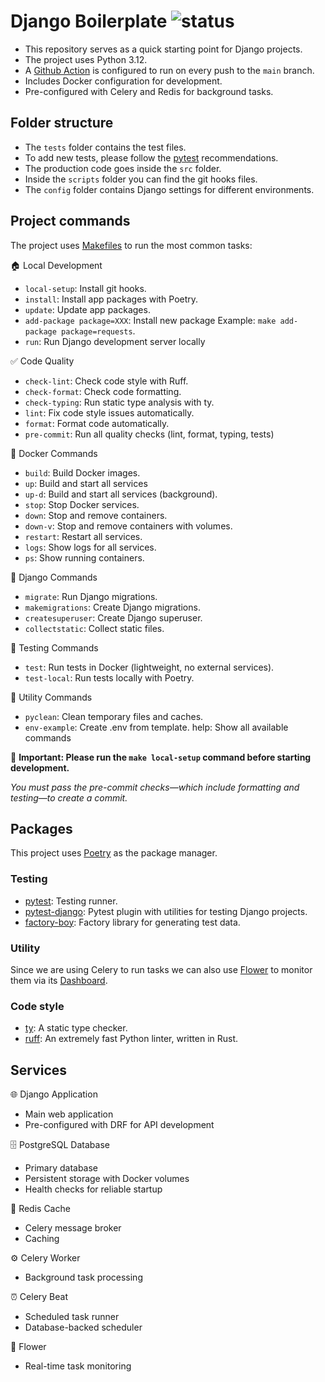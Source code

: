 # Django Boilerplate ![status](https://github.com/AlexLoar/django-boilerplate/actions/workflows/ci.yml/badge.svg)


- This repository serves as a quick starting point for Django projects.
- The project uses Python 3.12.
- A [Github Action](https://github.com/AlexLoar/django-boilerplate/actions/) is configured to run on every push to the `main` branch.
- Includes Docker configuration for development.
- Pre-configured with Celery and Redis for background tasks.

## Folder structure

- The `tests` folder contains the test files.
- To add new tests, please follow the [pytest](https://docs.pytest.org/en/7.1.x/getting-started.html) recommendations.
- The production code goes inside the `src` folder.
- Inside the `scripts` folder you can find the git hooks files.
- The `config` folder contains Django settings for different environments.

## Project commands

The project uses [Makefiles](https://www.gnu.org/software/make/manual/html_node/Introduction.html) to run the most common tasks:

🏠 Local Development

- `local-setup`: Install git hooks.
- `install`: Install app packages with Poetry.
- `update`: Update app packages.
- `add-package package=XXX`: Install new package Example: `make add-package package=requests`.
- `run`: Run Django development server locally

✅ Code Quality

- `check-lint`: Check code style with Ruff.
- `check-format`: Check code formatting.
- `check-typing`: Run static type analysis with ty.
- `lint`: Fix code style issues automatically.
- `format`: Format code automatically.
- `pre-commit`: Run all quality checks (lint, format, typing, tests)

🐳 Docker Commands

- `build`: Build Docker images.
- `up`: Build and start all services
- `up-d`: Build and start all services (background).
- `stop`: Stop Docker services.
- `down`: Stop and remove containers.
- `down-v`: Stop and remove containers with volumes.
- `restart`: Restart all services.
- `logs`: Show logs for all services.
- `ps`: Show running containers.

🔧 Django Commands

- `migrate`: Run Django migrations.
- `makemigrations`: Create Django migrations.
- `createsuperuser`: Create Django superuser.
- `collectstatic`: Collect static files.

🧪 Testing Commands

- `test`: Run tests in Docker (lightweight, no external services).
- `test-local`: Run tests locally with Poetry.

🧹 Utility Commands

- `pyclean`: Clean temporary files and caches.
- `env-example`: Create .env from template.
help: Show all available commands

🔴 **Important: Please run the `make local-setup` command before starting development.**

_You must pass the pre-commit checks—which include formatting and testing—to create a commit._

## Packages

This project uses [Poetry](https://python-poetry.org/) as the package manager.

### Testing

- [pytest](https://docs.pytest.org/en/stable/): Testing runner.
- [pytest-django](https://pytest-django.readthedocs.io/en/latest/index.html): Pytest plugin with utilities for testing Django projects.
- [factory-boy](https://factoryboy.readthedocs.io/en/stable/index.html): Factory library for generating test data.

### Utility

Since we are using Celery to run tasks we can also use [Flower](https://flower.readthedocs.io/en/latest/) to monitor them via its [Dashboard](http://localhost:5555/).

### Code style

- [ty](https://github.com/astral-sh/ty): A static type checker.
- [ruff](https://github.com/astral-sh/ruff): An extremely fast Python linter, written in Rust.


## Services

🌐 Django Application

- Main web application
- Pre-configured with DRF for API development

🗄️ PostgreSQL Database

- Primary database
- Persistent storage with Docker volumes
- Health checks for reliable startup

🔄 Redis Cache

- Celery message broker
- Caching

⚙️ Celery Worker

- Background task processing

⏰ Celery Beat

- Scheduled task runner
- Database-backed scheduler

🌸 Flower

- Real-time task monitoring
